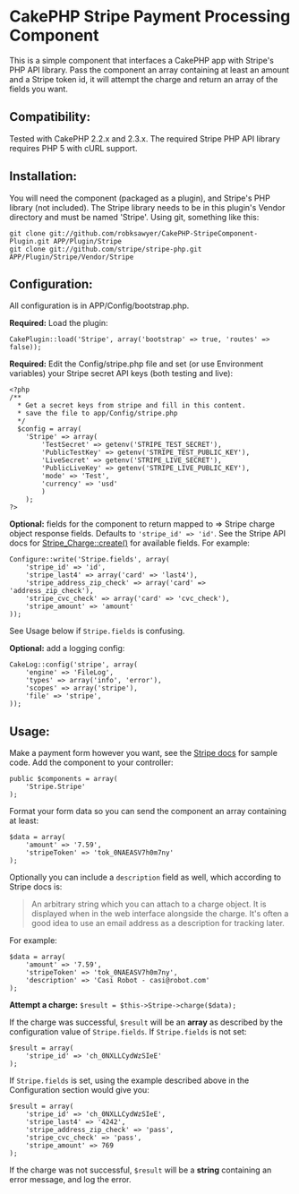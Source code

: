 CakePHP Stripe Payment Processing Component
===========================================

This is a simple component that interfaces a CakePHP app with Stripe's PHP API library. Pass the
component an array containing at least an amount and a Stripe token id, it will attempt the charge
and return an array of the fields you want. 

Compatibility:
--------------

Tested with CakePHP 2.2.x and 2.3.x. The required Stripe PHP API library requires PHP 5 with cURL 
support.

Installation:
-------------

You will need the component (packaged as a plugin), and Stripe's PHP library (not included). The
Stripe library needs to be in this plugin's Vendor directory and must be named 'Stripe'. Using git, 
something like this:

	git clone git://github.com/robksawyer/CakePHP-StripeComponent-Plugin.git APP/Plugin/Stripe  
	git clone git://github.com/stripe/stripe-php.git APP/Plugin/Stripe/Vendor/Stripe

Configuration:
--------------

All configuration is in APP/Config/bootstrap.php.

**Required:** Load the plugin:
	
	CakePlugin::load('Stripe', array('bootstrap' => true, 'routes' => false));

**Required:** Edit the Config/stripe.php file and set (or use Environment variables) your Stripe secret API keys (both testing and live):
	
```
<?php
/**
  * Get a secret keys from stripe and fill in this content.
  * save the file to app/Config/stripe.php
  */
  $config = array(
  	'Stripe' => array(
  		'TestSecret' => getenv('STRIPE_TEST_SECRET'),
  		'PublicTestKey' => getenv('STRIPE_TEST_PUBLIC_KEY'),
  		'LiveSecret' => getenv('STRIPE_LIVE_SECRET'),
  		'PublicLiveKey' => getenv('STRIPE_LIVE_PUBLIC_KEY'),
  		'mode' => 'Test',
  		'currency' => 'usd'
  		)
  	);
?>
```

**Optional:** fields for the component to return mapped to => Stripe charge object response fields. 
Defaults to `'stripe_id' => 'id'`. See the Stripe API docs for [Stripe\_Charge::create()](https://stripe.com/docs/api?lang=php#create_charge) for available fields. For example:
	
	Configure::write('Stripe.fields', array(
		'stripe_id' => 'id',
		'stripe_last4' => array('card' => 'last4'),
		'stripe_address_zip_check' => array('card' => 'address_zip_check'),
		'stripe_cvc_check' => array('card' => 'cvc_check'),
		'stripe_amount' => 'amount'
	));

See Usage below if `Stripe.fields` is confusing.

**Optional:** add a logging config:

	CakeLog::config('stripe', array(
		'engine' => 'FileLog',
		'types' => array('info', 'error'),
		'scopes' => array('stripe'),
		'file' => 'stripe',
	));

Usage:
------

Make a payment form however you want, see the [Stripe docs](https://stripe.com/docs/tutorials/forms)
for sample code. Add the component to your controller:

	public $components = array(
		'Stripe.Stripe'
	);

Format your form data so you can send the component an array containing at least:

	$data = array(
		'amount' => '7.59',
		'stripeToken' => 'tok_0NAEASV7h0m7ny'
	);

Optionally you can include a `description` field as well, which according to Stripe docs is:

> An arbitrary string which you can attach to a charge object. It is displayed when in the web 
> interface alongside the charge. It's often a good idea to use an email address as a description 
> for tracking later.

For example:

	$data = array(
		'amount' => '7.59',
		'stripeToken' => 'tok_0NAEASV7h0m7ny',
		'description' => 'Casi Robot - casi@robot.com'
	);

**Attempt a charge:** `$result = $this->Stripe->charge($data);`

If the charge was successful, `$result` will be an **array** as described by the configuration value 
of `Stripe.fields`. If `Stripe.fields` is not set:

	$result = array(
		'stripe_id' => 'ch_0NXLLCydWzSIeE'
	);

If `Stripe.fields` is set, using the example described above in the Configuration section would 
give you:

	$result = array(
		'stripe_id' => 'ch_0NXLLCydWzSIeE',
		'stripe_last4' => '4242',
		'stripe_address_zip_check' => 'pass',
		'stripe_cvc_check' => 'pass',
		'stripe_amount' => 769
	);

If the charge was not successful, `$result` will be a **string** containing an error message, and 
log the error.
